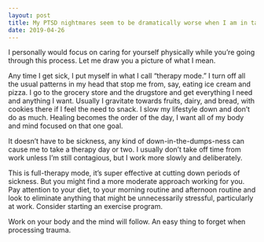 ```yaml
---
layout: post
title: My PTSD nightmares seem to be dramatically worse when I am in talk therapy. Is there anything that can be done to mitigate this?
date: 2019-04-26
---
```


<p>I personally would focus on caring for yourself physically while you’re going through this process. Let me draw you a picture of what I mean.</p><p>Any time I get sick, I put myself in what I call “therapy mode.” I turn off all the usual patterns in my head that stop me from, say, eating ice cream and pizza. I go to the grocery store and the drugstore and get everything I need and anything I want. Usually I gravitate towards fruits, dairy, and bread, with cookies there if I feel the need to snack. I slow my lifestyle down and don’t do as much. Healing becomes the order of the day, I want all of my body and mind focused on that one goal.</p><p>It doesn’t have to be sickness, any kind of down-in-the-dumps-ness can cause me to take a therapy day or two. I usually don’t take off time from work unless I’m still contagious, but I work more slowly and deliberately.</p><p>This is full-therapy mode, it’s super effective at cutting down periods of sickness. But you might find a more moderate approach working for you. Pay attention to your diet, to your morning routine and afternoon routine and look to eliminate anything that might be unnecessarily stressful, particularly at work. Consider starting an exercise program.</p><p>Work on your body and the mind will follow. An easy thing to forget when processing trauma.</p>
